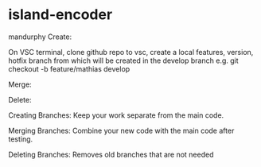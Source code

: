 # island-encoder
mandurphy
Create:

On VSC terminal, clone github repo to vsc, create a local features, version, hotfix branch from which will be created in the develop branch
e.g. git checkout -b feature/mathias develop

Merge:

Delete:

Creating Branches: Keep your work separate from the main code.

Merging Branches: Combine your new code with the main code after testing.

Deleting Branches: Removes old branches that are not needed
